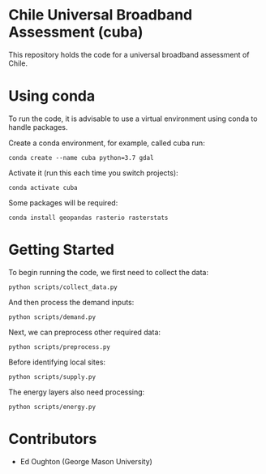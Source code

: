# Chile Universal Broadband Assessment (cuba)

This repository holds the code for a universal broadband assessment of Chile.

Using conda
===========

To run the code, it is advisable to use a virtual environment using conda to handle packages.

Create a conda environment, for example, called cuba run:

    conda create --name cuba python=3.7 gdal

Activate it (run this each time you switch projects):

    conda activate cuba

Some packages will be required:

    conda install geopandas rasterio rasterstats

Getting Started
============

To begin running the code, we first need to collect the data:

    python scripts/collect_data.py

And then process the demand inputs:

    python scripts/demand.py

Next, we can preprocess other required data:

    python scripts/preprocess.py

Before identifying local sites:

    python scripts/supply.py

The energy layers also need processing:

    python scripts/energy.py


Contributors
============
- Ed Oughton (George Mason University)
